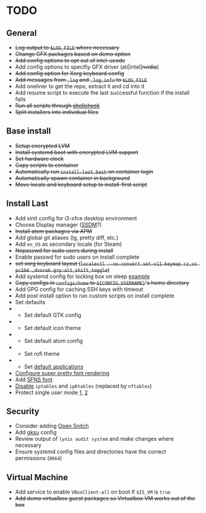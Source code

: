 # TODO

## General
-   ~~Log output to `$LOG_FILE` where necessary~~
-   ~~Change GFX packages based on demo option~~
-   ~~Add config options to opt out of intel-ucode~~
-   Add config options to specifiy GFX driver (ati|intel|~~nvidia~~)
-   ~~Add config option for Xorg keyboard config~~
-   ~~Add messages from `_log` and `_log_info` to `$LOG_FILE`~~
-   Add oneliner to get the repo, extract it and cd into it
-   Add resume script to execute the last successful function if the install fails
-   ~~Run all scripts through [shellcheck](<https://github.com/koalaman/shellcheck>)~~
-   ~~Split installers into individual files~~

## Base install
-   ~~Setup encrypted LVM~~
-   ~~Install systemd boot with encrypted LVM support~~
-   ~~Set hardware clock~~
-   ~~Copy scripts to container~~
-   ~~Automatically run `install-last.bash` on container login~~
-   ~~Automatically spawn container in background~~
-   ~~Move locale and keyboard setup to install-first script~~

## Install Last
-   Add xinit config for i3-xfce desktop environment
-   Choose Display manager ([SSDM](https://wiki.archlinux.org/index.php/SDDM)?)
-   ~~Install atom packages via APM~~
-   Add global git aliases (lg, pretty diff, etc.)
-   Add `en_US` as secondary locale (for Steam)
-   ~~Nopasswd for sudo users during install~~
-   Enable passwd for sudo users on install complete
-   ~~set xorg keyboard layout (`localectl --no-convert set-x11-keymap cz,us pc104 ,dvorak grp:alt_shift_toggle`)~~
-   Add systemd config for locking box on sleep [example](https://github.com/meskarune/i3lock-fancy#extras)
-   ~~Copy configs in `configs/home` to `${CONFIG_USERNAME}`'s home directory~~
-   Add GPG config for caching SSH keys with timeout
-   Add post install option to run custom scripts on install complete
-   Set defaults
-   -   Set default GTK config
-   -   Set default icon theme
-   -   Set default atom config
-   -   Set rofi theme
-   -   Set [default applications](https://wiki.archlinux.org/index.php/default_applications)
-   [Configure super pretty font rendering](https://gist.github.com/cryzed/e002e7057435f02cc7894b9e748c5671#creating-an-infinality-like-fontconfig-configuration)
-   Add [SFNS font](<https://github.com/supermarin/YosemiteSanFranciscoFont>)
-   [Disable](<https://linux-audit.com/nftables-beginners-guide-to-traffic-filtering/>) `iptables` and `ip6tables` (replaced by `nftables`)
-   Protect single user mode [1](<https://cisofy.com/controls/AUTH-9308/>), [2](<https://cisofy.com/controls/BOOT-5260/>)

## Security
-   Consider adding [Open Snitch](<https://github.com/evilsocket/opensnitch>)
-   Add [gksu](<https://wiki.archlinux.org/index.php/Sudo#gksu>) config
-   Review output of `lynis audit system` and make changes where necessary
-   Ensure systemd config files and directories have the correct permissions (`0664`)

## Virtual Machine
-   Add service to enable `VBoxClient-all` on boot if `$IS_VM` is `true`
-   ~~Add demo virtualbox guest packages so Virtualbox VM works out of the box~~
